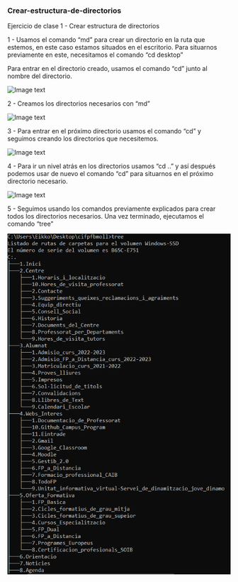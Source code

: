 ### Crear-estructura-de-directorios
Ejercicio de clase 1 - Crear estructura de directorios

1 - Usamos el comando “md” para crear un directorio en la ruta que estemos, en este caso estamos situados en el escritorio. Para situarnos previamente en este, necesitamos el comando “cd desktop”

Para entrar en el directorio creado, usamos el comando “cd” junto al nombre del directorio.

![Image text](https://github.com/DavidMuletMelia/Crear-estructura-de-directorios/blob/main/Pr%C3%A1ctica%20MS-DOS/1a.PNG)


2 - Creamos los directorios necesarios con “md”

![Image text](https://github.com/DavidMuletMelia/Crear-estructura-de-directorios/blob/main/Pr%C3%A1ctica%20MS-DOS/2a.PNG)

3 - Para entrar en el próximo directorio usamos el comando “cd” y seguimos creando los directorios que necesitemos.

![Image text](https://github.com/DavidMuletMelia/Crear-estructura-de-directorios/blob/main/Pr%C3%A1ctica%20MS-DOS/3a.PNG)

4 - Para ir un nivel atrás en los directorios usamos “cd ..” y así después podemos usar de nuevo el comando “cd” para situarnos en el próximo directorio necesario.

![Image text](https://github.com/DavidMuletMelia/Crear-estructura-de-directorios/blob/main/Pr%C3%A1ctica%20MS-DOS/4a.PNG)

5 - Seguimos usando los comandos previamente explicados para crear todos los directorios necesarios. Una vez terminado, ejecutamos el comando “tree”

![Image text](https://github.com/DavidMuletMelia/Crear-estructura-de-directorios/blob/main/Pr%C3%A1ctica%20MS-DOS/6.PNG)
